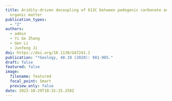 ```yaml
---
title: Aridity-driven decoupling of δ13C between pedogenic carbonate and soil
  organic matter
publication_types:
  - "2"
authors:
  - admin
  - Yi Ge Zhang
  - Gen Li
  - Junfeng Ji
doi: https://doi.org/10.1130/G47241.1
publication: "*Geology, 48.10 (2020): 981-985."
draft: false
featured: false
image:
  filename: featured
  focal_point: Smart
  preview_only: false
date: 2022-10-29T18:32:15.258Z
---
```


